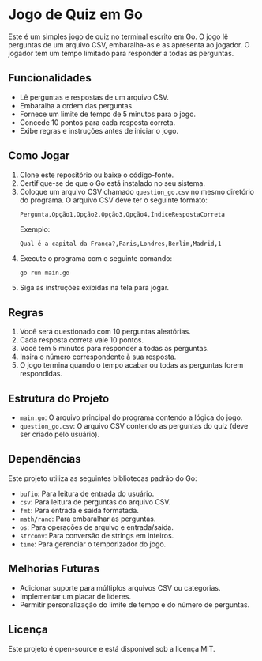 # Jogo de Quiz em Go

Este é um simples jogo de quiz no terminal escrito em Go. O jogo lê perguntas de um arquivo CSV, embaralha-as e as apresenta ao jogador. O jogador tem um tempo limitado para responder a todas as perguntas.

## Funcionalidades

- Lê perguntas e respostas de um arquivo CSV.
- Embaralha a ordem das perguntas.
- Fornece um limite de tempo de 5 minutos para o jogo.
- Concede 10 pontos para cada resposta correta.
- Exibe regras e instruções antes de iniciar o jogo.

## Como Jogar

1. Clone este repositório ou baixe o código-fonte.
2. Certifique-se de que o Go está instalado no seu sistema.
3. Coloque um arquivo CSV chamado `question_go.csv` no mesmo diretório do programa. O arquivo CSV deve ter o seguinte formato:
   ```
   Pergunta,Opção1,Opção2,Opção3,Opção4,ÍndiceRespostaCorreta
   ```
   Exemplo:
   ```
   Qual é a capital da França?,Paris,Londres,Berlim,Madrid,1
   ```
4. Execute o programa com o seguinte comando:
   ```bash
   go run main.go
   ```
5. Siga as instruções exibidas na tela para jogar.

## Regras

1. Você será questionado com 10 perguntas aleatórias.
2. Cada resposta correta vale 10 pontos.
3. Você tem 5 minutos para responder a todas as perguntas.
4. Insira o número correspondente à sua resposta.
5. O jogo termina quando o tempo acabar ou todas as perguntas forem respondidas.

## Estrutura do Projeto

- `main.go`: O arquivo principal do programa contendo a lógica do jogo.
- `question_go.csv`: O arquivo CSV contendo as perguntas do quiz (deve ser criado pelo usuário).

## Dependências

Este projeto utiliza as seguintes bibliotecas padrão do Go:

- `bufio`: Para leitura de entrada do usuário.
- `csv`: Para leitura de perguntas do arquivo CSV.
- `fmt`: Para entrada e saída formatada.
- `math/rand`: Para embaralhar as perguntas.
- `os`: Para operações de arquivo e entrada/saída.
- `strconv`: Para conversão de strings em inteiros.
- `time`: Para gerenciar o temporizador do jogo.

## Melhorias Futuras

- Adicionar suporte para múltiplos arquivos CSV ou categorias.
- Implementar um placar de líderes.
- Permitir personalização do limite de tempo e do número de perguntas.

## Licença

Este projeto é open-source e está disponível sob a licença MIT.
